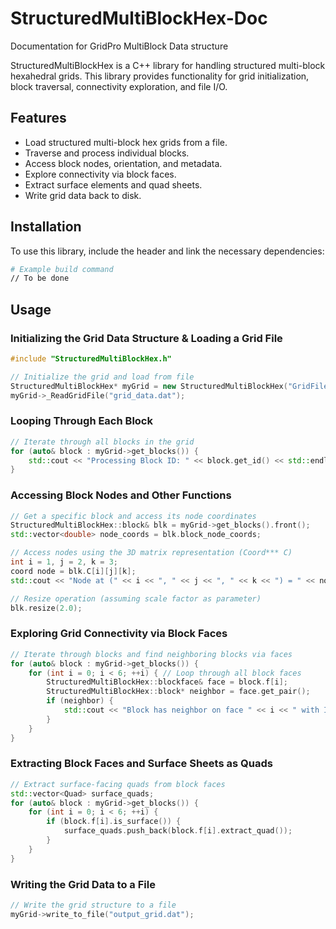 # StructuredMultiBlockHex-Doc
Documentation for GridPro MultiBlock Data structure

StructuredMultiBlockHex is a C++ library for handling structured multi-block hexahedral grids. This library provides functionality for grid initialization, block traversal, connectivity exploration, and file I/O.

## Features
- Load structured multi-block hex grids from a file.
- Traverse and process individual blocks.
- Access block nodes, orientation, and metadata.
- Explore connectivity via block faces.
- Extract surface elements and quad sheets.
- Write grid data back to disk.

## Installation
To use this library, include the header and link the necessary dependencies:
```sh
# Example build command
// To be done
```

## Usage

### Initializing the Grid Data Structure & Loading a Grid File
```cpp
#include "StructuredMultiBlockHex.h"

// Initialize the grid and load from file
StructuredMultiBlockHex* myGrid = new StructuredMultiBlockHex("GridFileName");
myGrid->_ReadGridFile("grid_data.dat");
```

### Looping Through Each Block
```cpp
// Iterate through all blocks in the grid
for (auto& block : myGrid->get_blocks()) {
    std::cout << "Processing Block ID: " << block.get_id() << std::endl;
}
```

### Accessing Block Nodes and Other Functions
```cpp
// Get a specific block and access its node coordinates
StructuredMultiBlockHex::block& blk = myGrid->get_blocks().front();
std::vector<double> node_coords = blk.block_node_coords;

// Access nodes using the 3D matrix representation (Coord*** C)
int i = 1, j = 2, k = 3;
coord node = blk.C[i][j][k];
std::cout << "Node at (" << i << ", " << j << ", " << k << ") = " << node << std::endl;

// Resize operation (assuming scale factor as parameter)
blk.resize(2.0);
```

### Exploring Grid Connectivity via Block Faces
```cpp
// Iterate through blocks and find neighboring blocks via faces
for (auto& block : myGrid->get_blocks()) {
    for (int i = 0; i < 6; ++i) { // Loop through all block faces
        StructuredMultiBlockHex::blockface& face = block.f[i];
        StructuredMultiBlockHex::block* neighbor = face.get_pair();
        if (neighbor) {
            std::cout << "Block has neighbor on face " << i << " with ID: " << neighbor->get_id() << std::endl;
        }
    }
}
```

### Extracting Block Faces and Surface Sheets as Quads
```cpp
// Extract surface-facing quads from block faces
std::vector<Quad> surface_quads;
for (auto& block : myGrid->get_blocks()) {
    for (int i = 0; i < 6; ++i) {
        if (block.f[i].is_surface()) {
            surface_quads.push_back(block.f[i].extract_quad());
        }
    }
}
```

### Writing the Grid Data to a File
```cpp
// Write the grid structure to a file
myGrid->write_to_file("output_grid.dat");
```
